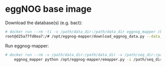 # eggNOG base image

Download the database(s) (e.g. bact):

```sh
# docker run --rm -ti -v /path/data_dir:/path/data_dir eggnog_mapper /bin/bash
root@d25a77fd8ea7:/# /opt/eggnog-mapper/download_eggnog_data.py --data_dir /path/data_dir bact
```

Run eggnog-mapper:

```sh
# docker run --rm -v /path/data_dir:/path/data_dir -v /path/seq_dir:/path/seq_dir \
    eggnog_mapper python /opt/eggnog-mapper/emapper.py -i /path/seq_dir/seq.fa --output /path/seq_dir/seq_out -d bact --data_dir /path/data_dir
```

